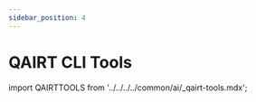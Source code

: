 ```yaml
---
sidebar_position: 4
---
```


# QAIRT CLI Tools

import QAIRTTOOLS from '../../../../common/ai/\_qairt-tools.mdx';

<QAIRTTOOLS />

